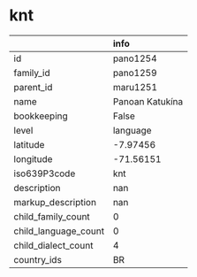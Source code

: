 # knt
|                      | info            |
|:---------------------|:----------------|
| id                   | pano1254        |
| family_id            | pano1259        |
| parent_id            | maru1251        |
| name                 | Panoan Katukína |
| bookkeeping          | False           |
| level                | language        |
| latitude             | -7.97456        |
| longitude            | -71.56151       |
| iso639P3code         | knt             |
| description          | nan             |
| markup_description   | nan             |
| child_family_count   | 0               |
| child_language_count | 0               |
| child_dialect_count  | 4               |
| country_ids          | BR              |
